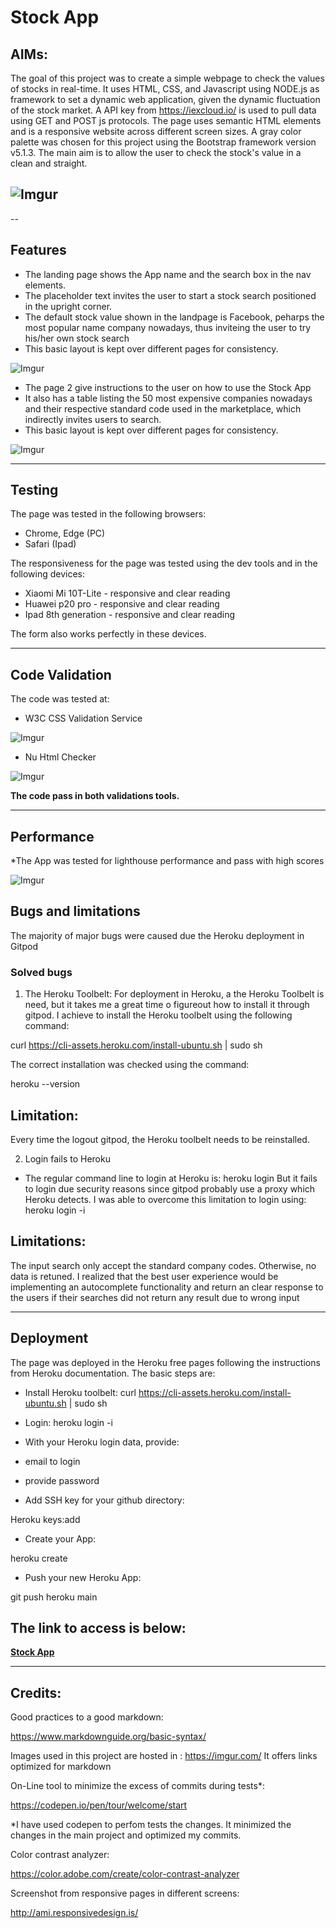 # Stock App
## AIMs:
The goal of this project was to create a simple webpage to check the values of stocks in real-time. It uses HTML, CSS, and Javascript using NODE.js as framework to set a dynamic web application, given the dynamic fluctuation of the stock market. A API key from https://iexcloud.io/ is used to pull data using GET and POST js protocols. The page uses semantic HTML elements and is a responsive website across different screen sizes. A gray color palette was chosen for this project using the Bootstrap framework version v5.1.3. The main aim is to allow the user to check the stock's value in a clean and straight.


![Imgur](https://i.imgur.com/v4YNxi0.png)
-

--

## Features

* The landing page shows the App name  and the search box in the nav elements. 
* The placeholder text invites the user to start a stock search positioned in the upright corner. 
* The default stock value shown in the landpage is Facebook, peharps the most popular name company nowadays, thus inviteing the user to try his/her own stock search
* This basic layout is kept over different pages for consistency.

![Imgur](https://i.imgur.com/29Ac4Azl.png)




* The page 2 give instructions to the user on how to use the Stock App
* It  also has a table listing the 50 most expensive companies nowadays and their respective standard code used in the marketplace, which indirectly invites users to search.
* This basic layout is kept over different pages for consistency.

![Imgur](https://i.imgur.com/pf8rteil.png)


--- 


## Testing

The page was tested in the following browsers:
* Chrome, Edge (PC)
* Safari (Ipad)

The responsiveness for the page was tested using the dev tools and  in the following devices:
* Xiaomi Mi 10T-Lite - responsive and clear reading
* Huawei p20 pro -  responsive and clear reading
* Ipad 8th generation - responsive and clear reading

The form also works perfectly in these devices.

---


## Code Validation

The code was tested at:

* W3C CSS Validation Service


![Imgur](https://i.imgur.com/mXyffC5l.png)


* Nu Html Checker


![Imgur](https://i.imgur.com/FDvtclql.png)


**The code pass in both validations tools.**

---


## Performance 

*The App was tested for lighthouse performance and pass with high scores

![Imgur](https://i.imgur.com/aENCWc8l.png)


## Bugs and limitations
The majority of major bugs were caused due the Heroku deployment in Gitpod

### Solved bugs

1. The Heroku Toolbelt:
For deployment in Heroku, a the Heroku Toolbelt is need, but it takes me a great time o figureout how to install it through gitpod. I achieve to install the Heroku toolbelt using the following command:

curl https://cli-assets.heroku.com/install-ubuntu.sh | sudo sh

The correct installation was checked using the command:

heroku --version

## Limitation:

Every time the logout gitpod, the Heroku toolbelt needs to be reinstalled.

 2. Login fails to Heroku

* The regular command line  to login at Heroku is:
heroku login
But it fails to login due security reasons since gitpod probably use a proxy which Heroku detects.
I was able to overcome this limitation to login using: heroku login -i

## Limitations:

The input search only accept the standard company codes. Otherwise, no data is retuned. I realized that the best user experience would be implementing an autocomplete functionality and return an clear response to the users if their searches  did not return any result due to wrong input

---

## Deployment

The page was deployed in the Heroku free pages following the instructions from Heroku documentation. The basic steps are:
* Install Heroku toolbelt:
curl https://cli-assets.heroku.com/install-ubuntu.sh | sudo sh 

* Login:
heroku login -i

* With your Heroku login data, provide:

* email to login

* provide password

* Add SSH key for your github directory:

Heroku keys:add

* Create your App:

heroku create

* Push your new Heroku App:

git push heroku main

## The link to access is below:

**[Stock App](https://nodejs-stockstockapp.herokuapp.com/)**

---

## Credits:
Good practices to a good markdown:

https://www.markdownguide.org/basic-syntax/

Images used in this project are hosted in :
https://imgur.com/
 It offers links optimized for markdown

On-Line tool to minimize the excess of commits during tests*:

https://codepen.io/pen/tour/welcome/start

*I have used codepen to perfom tests the changes. It minimized the changes in the main project and optimized my commits.

Color contrast analyzer:

https://color.adobe.com/create/color-contrast-analyzer

Screenshot from responsive pages in different screens:

http://ami.responsivedesign.is/




